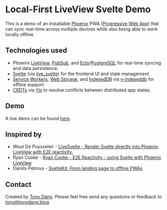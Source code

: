 # Local-First LiveView Svelte Demo

This is a demo of an installable [Phoenix](https://www.phoenixframework.org/) PWA 
([Progressive Web App](https://developer.mozilla.org/en-US/docs/Web/Progressive_web_apps)) that can 
sync real-time across multiple devices while also being able to work locally offline.

## Technologies used

- Phoenix [LiveView](https://github.com/phoenixframework/phoenix_live_view),
  [PubSub](https://hexdocs.pm/phoenix/channels.html#pubsub), and
  [Ecto](https://github.com/elixir-ecto/ecto/tree/v3.11.1)/[PostgreSQL](https://www.postgresql.org/)
  for real-time syncing and data persistence.
- [Svelte](https://svelte.dev/) (via [live_svelte](https://github.com/woutdp/live_svelte))
  for the frontend UI and state management.
- [Service Workers](https://developer.mozilla.org/en-US/docs/Web/API/Service_Worker_API), 
  [Web Storage](https://developer.mozilla.org/en-US/docs/Web/API/Web_Storage_API), and
  [IndexedDB](https://developer.mozilla.org/en-US/docs/Web/API/IndexedDB_API) via
  [y-indexeddb](https://github.com/yjs/y-indexeddb) for offline support.
- [CRDTs](https://crdt.tech/) via [Yjs](https://github.com/yjs/yjs) to resolve conflicts between 
  distributed app states.

## Demo

A live demo can be found [here](https://liveview-svelte-pwa.fly.dev/app).

## Inspired by

- Wout De Puysseleir - [LiveSvelte - Render Svelte directly into Phoenix LiveView with E2E reactivity.](https://www.youtube.com/watch?v=JMkvbW35QvA)
- Ryan Cooke - [Ryan Cooke - E2E Reactivity - using Svelte with Phoenix LiveView](https://www.youtube.com/watch?v=asm2TTm035o)
- Daniils Petrovs - [SvelteKit: From landing page to offline PWAs](https://speakerdeck.com/danirukun/svelte-hololive-fan-booth-project)

## Contact

Created by [Tony Dang](https://tonydang.blog). Please feel free send any questions or feedback to
[tony@tonydang.blog](mailto:tony@tonydang.blog).
